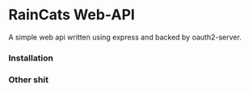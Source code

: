 # RainCats Web-API

A simple web api written using express and backed by oauth2-server.

### Installation

### Other shit
